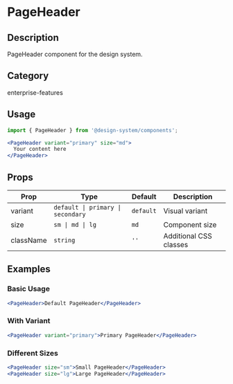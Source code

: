 # PageHeader

## Description
PageHeader component for the design system.

## Category
enterprise-features

## Usage

```jsx
import { PageHeader } from '@design-system/components';

<PageHeader variant="primary" size="md">
  Your content here
</PageHeader>
```

## Props

| Prop | Type | Default | Description |
|------|------|---------|-------------|
| variant | `default \| primary \| secondary` | `default` | Visual variant |
| size | `sm \| md \| lg` | `md` | Component size |
| className | `string` | `''` | Additional CSS classes |

## Examples

### Basic Usage
```jsx
<PageHeader>Default PageHeader</PageHeader>
```

### With Variant
```jsx
<PageHeader variant="primary">Primary PageHeader</PageHeader>
```

### Different Sizes
```jsx
<PageHeader size="sm">Small PageHeader</PageHeader>
<PageHeader size="lg">Large PageHeader</PageHeader>
```
